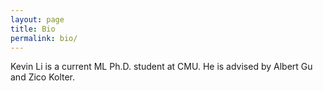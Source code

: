 ```yaml
---
layout: page
title: Bio
permalink: bio/
---
```


Kevin Li is a current ML Ph.D. student at CMU. He is advised by Albert Gu and Zico Kolter.
